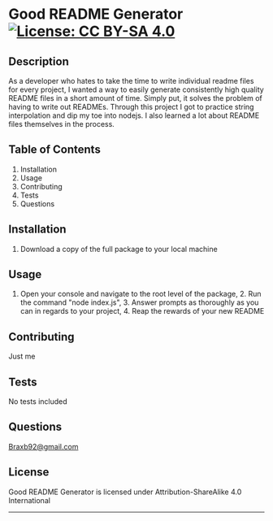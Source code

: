 # Good README Generator [![License: CC BY-SA 4.0](https://img.shields.io/badge/License-CC%20BY--SA%204.0-lightgrey.svg)](http://creativecommons.org/licenses/by-sa/4.0/)

## Description

As a developer who hates to take the time to write individual readme files for every project, I wanted a way to easily generate consistently high quality README files in a short amount of time.
Simply put, it solves the problem of having to write out READMEs.
Through this project I got to practice string interpolation and dip my toe into nodejs. I also learned a lot about README files themselves in the process.

## Table of Contents

<ol>
    <li>Installation</li>
    <li>Usage</li>
    <li>Contributing</li>
    <li>Tests</li>
    <li>Questions</li>
</ol>

## Installation

1. Download a copy of the full package to your local machine

## Usage

1. Open your console and navigate to the root level of the package, 2. Run the command "node index.js", 3. Answer prompts as thoroughly as you can in regards to your project, 4. Reap the rewards of your new README

## Contributing

Just me

## Tests

No tests included

## Questions

Braxb92@gmail.com

## License

Good README Generator is licensed under Attribution-ShareAlike 4.0 International

---
